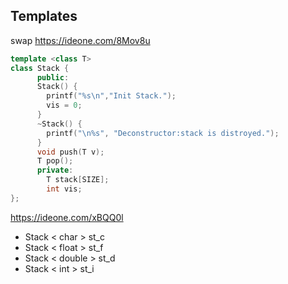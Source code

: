 ## Templates

swap https://ideone.com/8Mov8u

```c++
template <class T>
class Stack {
      public:
      Stack() {
        printf("%s\n","Init Stack.");
        vis = 0;
      }
      ~Stack() {
        printf("\n%s", "Deconstructor:stack is distroyed.");
      }
      void push(T v);
      T pop();
      private:
        T stack[SIZE];
        int vis;
};

```
https://ideone.com/xBQQ0l
* Stack < char > st_c  
* Stack < float > st_f
* Stack < double > st_d
* Stack < int > st_i 

